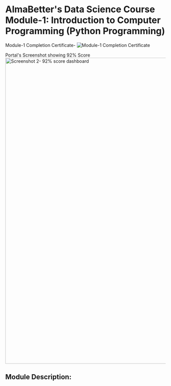 # AlmaBetter's Data Science Course <br/>Module-1: Introduction to Computer Programming (Python Programming)


Module-1 Completion Certificate-
![Module-1 Completion Certificate](https://github.com/NIKKHIL-B-LOSARWAR/AlmaBetter_Module1/assets/156224014/d7b610f2-f24c-4896-8785-e64e5c2437eb)

Portal's Screenshot showing 92% Score
<img width="960" alt="Screenshot 2- 92% score dashboard" src="https://github.com/NIKKHIL-B-LOSARWAR/AlmaBetter_Module1/assets/156224014/b7699cd0-2c69-4e92-8932-12398475a81a">


## Module Description:



